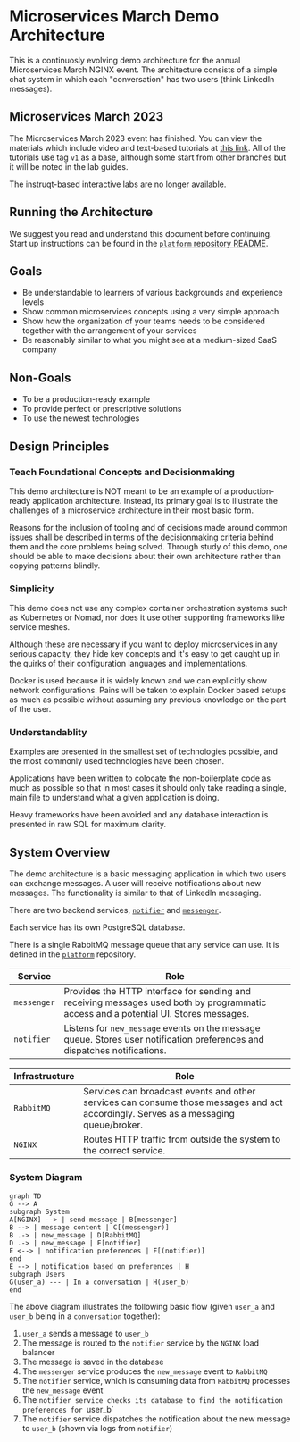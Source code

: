 # Microservices March Demo Architecture

This is a continuosly evolving demo architecture for the annual Microservices March NGINX event. The architecture consists of a simple chat system in which each "conversation" has two users (think LinkedIn messages).

## Microservices March 2023
The Microservices March 2023 event has finished.  You can view the materials which include video and text-based tutorials at [this link](https://www.nginx.com/c/microservices-march-2023-agenda/).  All of the tutorials use tag `v1` as a base, although some start from other branches but it will be noted in the lab guides.

The instruqt-based interactive labs are no longer available.

## Running the Architecture

We suggest you read and understand this document before continuing. Start up instructions can be found in the [`platform` repository README](https://github.com/microservices-march/platform).

## Goals

- Be understandable to learners of various backgrounds and experience levels
- Show common microservices concepts using a very simple approach
- Show how the organization of your teams needs to be considered together with the arrangement of your services
- Be reasonably similar to what you might see at a medium-sized SaaS company

## Non-Goals

- To be a production-ready example
- To provide perfect or prescriptive solutions
- To use the newest technologies

## Design Principles

### Teach Foundational Concepts and Decisionmaking

This demo architecture is NOT meant to be an example of a production-ready application architecture. Instead, its primary goal is to illustrate the challenges of a microservice architecture in their most basic form.

Reasons for the inclusion of tooling and of decisions made around common issues shall be described in terms of the decisionmaking criteria behind them and the core problems being solved. Through study of this demo, one should be able to make decisions about their own architecture rather than copying patterns blindly.

### Simplicity

This demo does not use any complex container orchestration systems such as Kubernetes or Nomad, nor does it use other supporting frameworks like service meshes.

Although these are necessary if you want to deploy microservices in any serious capacity, they hide key concepts and it's easy to get caught up in the quirks of their configuration languages and implementations.

Docker is used because it is widely known and we can explicitly show network configurations. Pains will be taken to explain Docker based setups as much as possible without assuming any previous knowledge on the part of the user.

### Understandablity

Examples are presented in the smallest set of technologies possible, and the most commonly used technologies have been chosen.

Applications have been written to colocate the non-boilerplate code as much as possible so that in most cases it should only take reading a single, main file to understand what a given application is doing.

Heavy frameworks have been avoided and any database interaction is presented in raw SQL for maximum clarity.

## System Overview

The demo architecture is a basic messaging application in which two users can exchange messages. A user will receive notifications about new messages. The functionality is similar to that of LinkedIn messaging.

There are two backend services, [`notifier`](https://github.com/microservices-march/notifier) and [`messenger`](https://github.com/microservices-march/messenger).

Each service has its own PostgreSQL database.

There is a single RabbitMQ message queue that any service can use. It is defined in the [`platform`](https://github.com/microservices-march/platform) repository.

| Service     | Role                                                                                                                                    |
|-------------|-----------------------------------------------------------------------------------------------------------------------------------------|
| `messenger` | Provides the HTTP interface for sending and receiving messages used both by programmatic access and a potential UI. Stores messages.    |
| `notifier`  | Listens for `new_message` events on the message queue. Stores user notification preferences and dispatches notifications.               |

| Infrastructure | Role                                                                                                                                 |
|----------------|--------------------------------------------------------------------------------------------------------------------------------------|
| `RabbitMQ`     | Services can broadcast events and other services can consume those messages and act accordingly. Serves as a messaging queue/broker. |
| `NGINX`        | Routes HTTP traffic from outside the system to the correct service.                                                                  |

### System Diagram

```mermaid
graph TD
G --> A
subgraph System
A[NGINX] --> | send message | B[messenger]
B --> | message content | C[(messenger)]
B .-> | new_message | D[RabbitMQ]
D .-> | new_message | E[notifier]
E <--> | notification preferences | F[(notifier)]
end
E --> | notification based on preferences | H
subgraph Users
G(user_a) --- | In a conversation | H(user_b)
end
```

The above diagram illustrates the following basic flow (given `user_a` and `user_b` being in a `conversation` together):

1. `user_a` sends a message to `user_b`
2. The message is routed to the `notifier` service by the `NGINX` load balancer
3. The message is saved in the database
4. The `messenger` service produces the `new_message` event to `RabbitMQ`
5. The `notifier` service, which is consuming data from `RabbitMQ` processes the `new_message` event
6. The `notifier service checks its database to find the notification preferences for `user_b`
7. The `notifier` service dispatches the notification about the new message to `user_b` (shown via logs from `notifier`)
